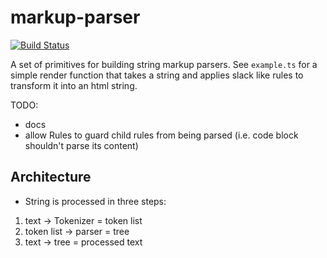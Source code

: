 # markup-parser

[![Build Status](https://travis-ci.org/makepanic/markup-parser.svg?branch=master)](https://travis-ci.org/makepanic/markup-parser)

A set of primitives for building string markup parsers.
See `example.ts` for a simple render function that takes a string and applies slack like rules to 
transform it into an html string.

TODO: 
- docs
- allow Rules to guard child rules from being parsed (i.e. code block shouldn't parse its content)

## Architecture

- String is processed in three steps:

1. text -> Tokenizer = token list
2. token list -> parser = tree
3. text -> tree = processed text
